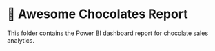 # 🍫 Awesome Chocolates Report

This folder contains the Power BI dashboard report for chocolate sales analytics.
